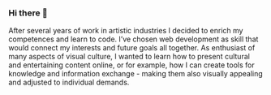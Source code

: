### Hi there 👋

After several years of work in artistic industries I decided to enrich my competences and learn to code. I’ve chosen web development as skill that would connect my interests and future goals all together. As enthusiast of many aspects of visual culture, I wanted to learn how to present cultural and entertaining content online, or for example, how I can create tools for knowledge and information exchange - making them also visually appealing and adjusted to individual demands. 



